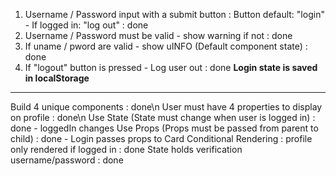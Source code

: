 1. Username / Password input with a submit button : Button default: "login" - If logged in: "log out" : done
2. Username / Password must be valid - show warning if not : done
3. If uname / pword are valid - show uINFO (Default component state) : done
4. If "logout" button is pressed - Log user out : done **Login state is saved in localStorage**


--------------------------------------------------------------------------------------------------------
Build 4 unique components : done\n
User must have 4 properties to display on profile : done\n
Use State (State must change when user is logged in) : done - loggedIn changes
Use Props (Props must be passed from parent to child) : done - Login passes props to Card
Conditional Rendering : profile only rendered if logged in : done
State holds verification username/password : done